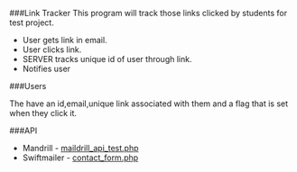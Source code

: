 ###Link Tracker
This program will track those links clicked by students for test project.

+ User gets link in email.
+ User clicks link.
+ SERVER tracks unique id of user through link.
+ Notifies user

###Users

The have an id,email,unique link associated with them and a flag that is set when they click it.

###API

+ Mandrill - [maildrill_api_test.php](https://github.com/kirankoduru/linktrackr/blob/master/mandrill_api_test.php)
+ Swiftmailer - [contact_form.php](https://github.com/kirankoduru/linktrackr/blob/master/contact_form.php)